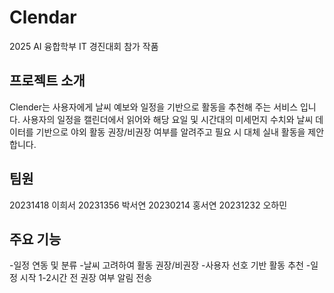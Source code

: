 # Clendar

2025 AI 융합학부 IT 경진대회 참가 작품

## 프로젝트 소개 
Clender는 사용자에게 날씨 예보와 일정을 기반으로 활동을 추천해 주는 서비스 입니다. 
사용자의 일정을 캘린더에서 읽어와 해당 요일 및 시간대의 미세먼지 수치와 날씨 데이터를 기반으로 
야외 활동 권장/비권장 여부를 알려주고 필요 시 대체 실내 활동을 제안합니다. 

## 팀원
20231418 이희서
20231356 박서연
20230214 홍서연
20231232 오하민

## 주요 기능
-일정 연동 및 분류
-날씨 고려하여 활동 권장/비권장 
-사용자 선호 기반 활동 추천
-일정 시작 1-2시간 전 권장 여부 알림 전송
